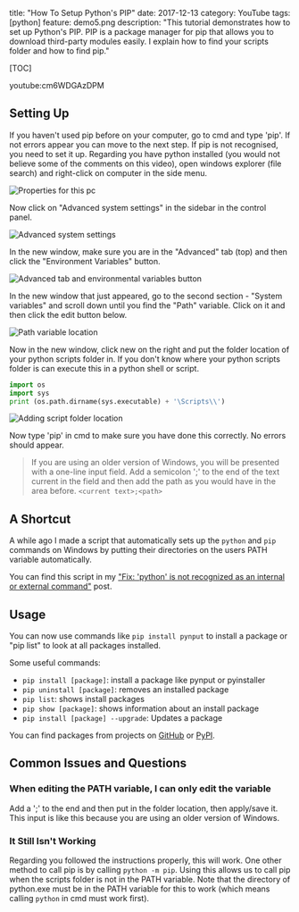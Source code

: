 title: "How To Setup Python's PIP"
date: 2017-12-13
category: YouTube
tags: [python]
feature: demo5.png
description: "This tutorial demonstrates how to set up Python's PIP. PIP is a package manager for pip that allows you to download third-party modules easily. I explain how to find your scripts folder and how to find pip."

[TOC]

youtube:cm6WDGAzDPM

## Setting Up
If you haven't used pip before on your computer, go to cmd and type 'pip'. If not errors appear you can move to the next step. If pip is not recognised, you need to set it up. Regarding you have python installed (you would not believe some of the comments on this video), open windows explorer (file search) and right-click on computer in the side menu.

![Properties for this pc](/posts/how-to-setup-pythons-pip/demo1.png)

Now click on "Advanced system settings" in the sidebar in the control panel.

![Advanced system settings](/posts/how-to-setup-pythons-pip/demo2.png)

In the new window, make sure you are in the "Advanced" tab (top) and then click the "Environment Variables" button.

![Advanced tab and environmental variables button](/posts/how-to-setup-pythons-pip/demo3.png)

In the new window that just appeared, go to the second section - "System variables" and scroll down until you find the "Path" variable. Click on it and then click the edit button below.

![Path variable location](/posts/how-to-setup-pythons-pip/demo4.png)

Now in the new window, click new on the right and put the folder location of your python scripts folder in. If you don't know where your python scripts folder is can execute this in a python shell or script.

```python
import os
import sys
print (os.path.dirname(sys.executable) + '\Scripts\\')
```

![Adding script folder location](/posts/how-to-setup-pythons-pip/demo5.png)

Now type 'pip' in cmd to make sure you have done this correctly. No errors should appear.

> If you are using an older version of Windows, you will be presented with a one-line input field. Add a semicolon ';' to the end of the text current in the field and then add the path as you would have in the area before. `<current text>;<path>`

## A Shortcut
A while ago I made a script that automatically sets up the `python` and `pip` commands on Windows by putting their directories on the users PATH variable automatically.

You can find this script in my ["Fix: 'python' is not recognized as an internal or external command"](/blog/post/fix-python-is-not-recognized-as-an-internal-or-external-command/) post. 


## Usage
You can now use commands like ```pip install pynput``` to install a package or "pip list" to look at all packages installed.

Some useful commands:
- ```pip install [package]```: install a package like pynput or pyinstaller
- ```pip uninstall [package]```: removes an installed package
- ```pip list```: shows install packages
- ```pip show [package]```: shows information about an install package
- ```pip install [package] --upgrade```:  Updates a package

You can find packages from projects on [GitHub](https://github.com/) or [PyPI](https://pypi.python.org/pypi).

## Common Issues and Questions

### When editing the PATH variable, I can only edit the variable
Add a ';' to the end and then put in the folder location, then apply/save it. This input is like this because you are using an older version of Windows.

### It Still Isn't Working
Regarding you followed the instructions properly, this will work. One other method to call pip is by calling `python -m pip`. Using this allows us to call pip when the scripts folder is not in the PATH variable. Note that the directory of python.exe must be in the PATH variable for this to work (which means calling `python` in cmd must work first).
